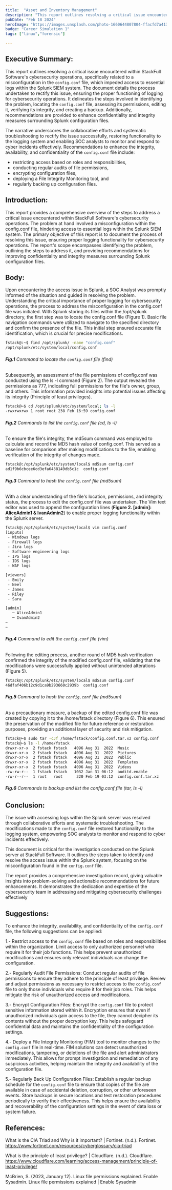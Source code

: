 ```yaml
---
title:  "Asset and Inventory Management"
description: "This report outlines resolving a critical issue encountered within StackFull Software's cybersecurity operations...."
pubDate: "Feb 18 2024"
heroImage: "https://images.unsplash.com/photo-1660644807804-ffacfd7a4137?q=80&w=1932&auto=format&fit=crop&ixlib=rb-4.0.3&ixid=M3wxMjA3fDB8MHxwaG90by1wYWdlfHx8fGVufDB8fHx8fA%3D%3D"
badge: "Career Simulation 1"
tags: ["linux","forensic"]

---
```


## Executive Summary:

This report outlines resolving a critical issue encountered within StackFull Software's cybersecurity operations, specifically related to a misconfiguration in the `config.conf` file, which impeded access to essential logs within the Splunk SIEM system. The document details the process undertaken to rectify this issue, ensuring the proper functioning of logging for cybersecurity operations. It delineates the steps involved in identifying the problem, locating the `config.conf` file, assessing its permissions, editing it, verifying its integrity, and creating a backup. Additionally, recommendations are provided to enhance confidentiality and integrity measures surrounding Splunk configuration files.

The narrative underscores the collaborative efforts and systematic troubleshooting to rectify the issue successfully, restoring functionality to the logging system and enabling SOC analysts to monitor and respond to cyber incidents effectively.
Recommendations to enhance the integrity, availability, and confidentiality of the `config.conf` file include:
- restricting access based on roles and responsibilities,
- conducting regular audits of file permissions,
- encrypting configuration files,
- deploying a File Integrity Monitoring tool, and
- regularly backing up configuration files.


## Introduction:

This report provides a comprehensive overview of the steps to address a critical issue encountered within StackFull Software's cybersecurity operations. The problem at hand involved a misconfiguration within the config.conf file, hindering access to essential logs within the Splunk SIEM system. The primary objective of this report is to document the process of resolving this issue, ensuring proper logging functionality for cybersecurity operations. The report's scope encompasses identifying the problem, outlining the steps to address it, and providing recommendations for improving confidentiality and integrity measures surrounding Splunk configuration files.

## Body:
Upon encountering the access issue in Splunk, a SOC Analyst was promptly informed of the situation and guided in resolving the problem. Understanding the critical importance of proper logging for cybersecurity operations, the process to address the misconfiguration in the config.conf file was initiated.
With Splunk storing its files within the /opt/splunk directory, the first step was to locate the config.conf file (Figure 1). Basic file navigation commands were utilized to navigate to the specified directory and confirm the presence of the file. This initial step ensured accurate file identification, which is crucial for precise modifications.

```bash
fstack@:~$ find /opt/splunk/ -name "config.conf"
/opt/splunk/etc/system/local/config.conf
```
###### **Fig.1** Command to locate the `config.conf` file (find)



Subsequently, an assessment of the file permissions of config.conf was conducted using the ls -l command (Figure 2). The output revealed the permissions as 777, indicating full permissions for the file's owner, group, and others. This information provided insights into potential issues affecting its integrity (Principle of least privileges).

```bash
fstack@~$ cd /opt/splunk/etc/system/local; ls -l
-rwxrwxrwx 1 root root 238 Feb 16:59 config.conf
```
###### **Fig.2** Commands to list the `config.conf` file (cd, ls -l)

To ensure the file's integrity, the md5sum command was employed to calculate and record the MD5 hash value of config.conf. This served as a baseline for comparison after making modifications to the file, enabling verification of the integrity of changes made.

```bash
fstack@:/opt/splunk/etc/system/local$ md5sum config.conf 
ad1f9b6cbcee6cd3efa6438149db5c1c  config.conf
```
###### **Fig.3** Command to hash the `config.conf` file (md5sum)

With a clear understanding of the file's location, permissions, and integrity status, the process to edit the config.conf file was undertaken. The Vim text editor was used to append the configuration lines (**Figure 2. [admin]: AliceAdmin1 & IvanAdmin2**) to enable proper logging functionality within the Splunk server. 

```bash
fstack@:/opt/splunk/etc/system/local$ vim config.conf
[inputs]
 - Windows logs
 - Firewall logs
 - Jira logs
 - Software engineering logs
 - IPS logs
 - IDS logs
 - WAF logs

[viewers]
 - Emily
 - Neel
 - James
 - Riley
 - Sara

[admin]
   ─ AliceAdmin1
   ─ IvanAdmin2
~                                                                                         
~
```
###### **Fig.4** Command to edit the `config.conf` file (vim) 

Following the editing process, another round of MD5 hash verification confirmed the integrity of the modified config.conf file, validating that the modifications were successfully applied without unintended alterations (Figure 5).

```bash
fstack@:/opt/splunk/etc/system/local$ md5sum config.conf 
46dfaf406b12c9d1ca9b293660c2939b  config.conf
```
###### **Fig.5** Command to hash the `config.conf` file (md5sum)

As a precautionary measure, a backup of the edited config.conf file was created by copying it to the /home/fstack directory (Figure 6). This ensured the preservation of the modified file for future reference or restoration purposes, providing an additional layer of security and risk mitigation.

```bash
fstack@~$ sudo tar -cJf /home/fstack/config.conf.tar.xz config.conf
fstack@~$ ls -l /home/fstack
drwxr-xr-x  2 fstack fstack   4096 Aug 31  2022  Music
drwxr-xr-x  2 fstack fstack   4096 Aug 31  2022  Pictures
drwxr-xr-x  2 fstack fstack   4096 Aug 31  2022  Public
drwxr-xr-x  2 fstack fstack   4096 Aug 31  2022  Templates
drwxr-xr-x  2 fstack fstack   4096 Aug 31  2022  Videos
-rw-rw-r--  1 fstack fstack   1032 Jan 31 06:12  auditd.enable
-rw-r--r--  1 root   root      320 Feb 19 03:12  config.conf.tar.xz
```
###### **Fig.6** Commands to backup and list the config.conf file (tar, ls -l)

## Conclusion:
The issue with accessing logs within the Splunk server was resolved through collaborative efforts and systematic troubleshooting. The modifications made to the `config.conf` file restored functionality to the logging system, empowering SOC analysts to monitor and respond to cyber incidents effectively. 

This document is critical for the investigation conducted on the Splunk server at StackFull Software. It outlines the steps taken to identify and resolve the access issue within the Splunk system, focusing on the misconfiguration found in the `config.conf` file.

The report provides a comprehensive investigation record, giving valuable insights into problem-solving and actionable recommendations for future enhancements. It demonstrates the dedication and expertise of the cybersecurity team in addressing and mitigating cybersecurity challenges effectively

## Suggestions:

To enhance the integrity, availability, and confidentiality of the `config.conf` file, the following suggestions can be applied:

1.-  Restrict access to the `config.conf` file based on roles and responsibilities within the organization. Limit access to only authorized personnel who require it for their job functions. This helps prevent unauthorized modifications and ensures only relevant individuals can change the configuration.


2.- Regularly Audit File Permissions: Conduct regular audits of file permissions to ensure they adhere to the principle of least privilege. Review and adjust permissions as necessary to restrict access to the `config.conf` file to only those individuals who require it for their job roles. This helps mitigate the risk of unauthorized access and modifications.


3.- Encrypt Configuration Files: Encrypt the `config.conf` file to protect sensitive information stored within it. Encryption ensures that even if unauthorized individuals gain access to the file, they cannot decipher its contents without the proper decryption key. This helps safeguard confidential data and maintains the confidentiality of the configuration settings.


4.- Deploy a File Integrity Monitoring (FIM) tool to monitor changes to the `config.conf` file in real-time. FIM solutions can detect unauthorized modifications, tampering, or deletions of the file and alert administrators immediately. This allows for prompt investigation and remediation of any suspicious activities, helping maintain the integrity and availability of the configuration file.


5.- Regularly Back Up Configuration Files: Establish a regular backup schedule for the `config.conf` file to ensure that copies of the file are available in case of accidental deletion, corruption, or other unforeseen events. Store backups in secure locations and test restoration procedures periodically to verify their effectiveness. This helps ensure the availability and recoverability of the configuration settings in the event of data loss or system failure.


## References:

What is the CIA Triad and Why is it important? | Fortinet. (n.d.). Fortinet. https://www.fortinet.com/resources/cyberglossary/cia-triad




What is the principle of least privilege? | Cloudflare. (n.d.). Cloudflare. https://www.cloudflare.com/learning/access-management/principle-of-least-privilege/




McBrien, S. (2023, January 12). Linux file permissions explained. Enable Sysadmin. Linux file permissions explained | Enable Sysadmin
